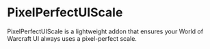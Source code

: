 # PixelPerfectUIScale
PixelPerfectUIScale is a lightweight addon that ensures your World of Warcraft UI always uses a pixel-perfect scale.
